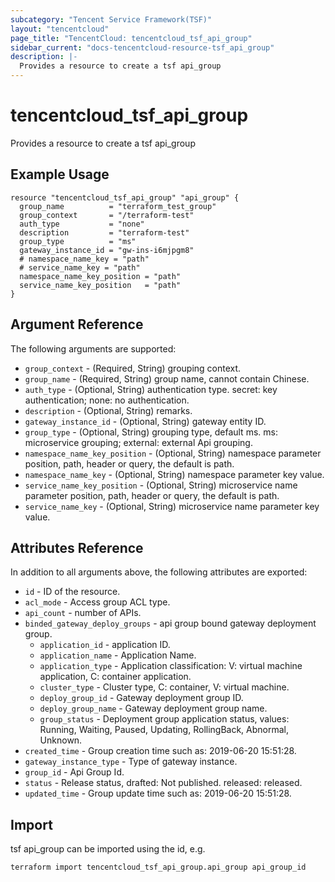 ```yaml
---
subcategory: "Tencent Service Framework(TSF)"
layout: "tencentcloud"
page_title: "TencentCloud: tencentcloud_tsf_api_group"
sidebar_current: "docs-tencentcloud-resource-tsf_api_group"
description: |-
  Provides a resource to create a tsf api_group
---
```


# tencentcloud_tsf_api_group

Provides a resource to create a tsf api_group

## Example Usage

```hcl
resource "tencentcloud_tsf_api_group" "api_group" {
  group_name          = "terraform_test_group"
  group_context       = "/terraform-test"
  auth_type           = "none"
  description         = "terraform-test"
  group_type          = "ms"
  gateway_instance_id = "gw-ins-i6mjpgm8"
  # namespace_name_key = "path"
  # service_name_key = "path"
  namespace_name_key_position = "path"
  service_name_key_position   = "path"
}
```

## Argument Reference

The following arguments are supported:

* `group_context` - (Required, String) grouping context.
* `group_name` - (Required, String) group name, cannot contain Chinese.
* `auth_type` - (Optional, String) authentication type. secret: key authentication; none: no authentication.
* `description` - (Optional, String) remarks.
* `gateway_instance_id` - (Optional, String) gateway entity ID.
* `group_type` - (Optional, String) grouping type, default ms. ms: microservice grouping; external: external Api grouping.
* `namespace_name_key_position` - (Optional, String) namespace parameter position, path, header or query, the default is path.
* `namespace_name_key` - (Optional, String) namespace parameter key value.
* `service_name_key_position` - (Optional, String) microservice name parameter position, path, header or query, the default is path.
* `service_name_key` - (Optional, String) microservice name parameter key value.

## Attributes Reference

In addition to all arguments above, the following attributes are exported:

* `id` - ID of the resource.
* `acl_mode` - Access group ACL type.
* `api_count` - number of APIs.
* `binded_gateway_deploy_groups` - api group bound gateway deployment group.
  * `application_id` - application ID.
  * `application_name` - Application Name.
  * `application_type` - Application classification: V: virtual machine application, C: container application.
  * `cluster_type` - Cluster type, C: container, V: virtual machine.
  * `deploy_group_id` - Gateway deployment group ID.
  * `deploy_group_name` - Gateway deployment group name.
  * `group_status` - Deployment group application status, values: Running, Waiting, Paused, Updating, RollingBack, Abnormal, Unknown.
* `created_time` - Group creation time such as: 2019-06-20 15:51:28.
* `gateway_instance_type` - Type of gateway instance.
* `group_id` - Api Group Id.
* `status` - Release status, drafted: Not published. released: released.
* `updated_time` - Group update time such as: 2019-06-20 15:51:28.



## Import

tsf api_group can be imported using the id, e.g.

```
terraform import tencentcloud_tsf_api_group.api_group api_group_id
```

